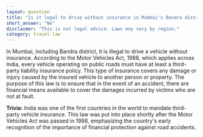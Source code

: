 ```yaml
---
layout: question
title: "Is it legal to drive without insurance in Mumbai's Bandra district?"
short_answer: "No"
disclaimer: "This is not legal advice. Laws may vary by region."
category: travel-law
---
```

In Mumbai, including Bandra district, it is illegal to drive a vehicle without insurance. According to the Motor Vehicles Act, 1988, which applies across India, every vehicle operating on public roads must have at least a third-party liability insurance policy. This type of insurance covers any damage or injury caused by the insured vehicle to another person or property. The purpose of this law is to ensure that in the event of an accident, there are financial means available to cover the damages incurred by victims who are not at fault.

**Trivia:** India was one of the first countries in the world to mandate third-party vehicle insurance. This law was put into place shortly after the Motor Vehicles Act was passed in 1988, emphasizing the country's early recognition of the importance of financial protection against road accidents.
